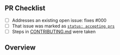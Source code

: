 <!-- 👋 Hi, thanks for sending a PR to refined-saved-replies! 📨
Please fill out all fields below and make sure each item is true and [x] checked.
Otherwise we may not be able to review your PR. -->

## PR Checklist

- [ ] Addresses an existing open issue: fixes #000
- [ ] That issue was marked as [`status: accepting prs`](https://github.com/JoshuaKGoldberg/refined-saved-replies/issues?q=is%3Aopen+is%3Aissue+label%3A%22status%3A+accepting+prs%22)
- [ ] Steps in [CONTRIBUTING.md](https://github.com/JoshuaKGoldberg/refined-saved-replies/blob/main/.github/CONTRIBUTING.md) were taken

## Overview

<!-- Description of what is changed and how the code change does that. -->
